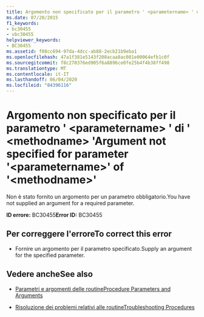 ```yaml
---
title: Argomento non specificato per il parametro ' <parametername> ' di ' <methodname> '
ms.date: 07/20/2015
f1_keywords:
- bc30455
- vbc30455
helpviewer_keywords:
- BC30455
ms.assetid: f08cc694-97da-4dcc-ab88-2ecb21b9eba1
ms.openlocfilehash: 47a1f381e5143f208acaa8ac081e00064efb1c0f
ms.sourcegitcommit: f8c270376ed905f6a8896ce0fe25b4f4b38ff498
ms.translationtype: MT
ms.contentlocale: it-IT
ms.lasthandoff: 06/04/2020
ms.locfileid: "84396116"
---
```

# <a name="argument-not-specified-for-parameter-parametername-of-methodname"></a><span data-ttu-id="da43a-102">Argomento non specificato per il parametro ' \<parametername> ' di ' \<methodname> '</span><span class="sxs-lookup"><span data-stu-id="da43a-102">Argument not specified for parameter '\<parametername>' of '\<methodname>'</span></span>
<span data-ttu-id="da43a-103">Non è stato fornito un argomento per un parametro obbligatorio.</span><span class="sxs-lookup"><span data-stu-id="da43a-103">You have not supplied an argument for a required parameter.</span></span>  
  
 <span data-ttu-id="da43a-104">**ID errore:** BC30455</span><span class="sxs-lookup"><span data-stu-id="da43a-104">**Error ID:** BC30455</span></span>  
  
## <a name="to-correct-this-error"></a><span data-ttu-id="da43a-105">Per correggere l'errore</span><span class="sxs-lookup"><span data-stu-id="da43a-105">To correct this error</span></span>  
  
- <span data-ttu-id="da43a-106">Fornire un argomento per il parametro specificato.</span><span class="sxs-lookup"><span data-stu-id="da43a-106">Supply an argument for the specified parameter.</span></span>  
  
## <a name="see-also"></a><span data-ttu-id="da43a-107">Vedere anche</span><span class="sxs-lookup"><span data-stu-id="da43a-107">See also</span></span>

- [<span data-ttu-id="da43a-108">Parametri e argomenti delle routine</span><span class="sxs-lookup"><span data-stu-id="da43a-108">Procedure Parameters and Arguments</span></span>](../programming-guide/language-features/procedures/procedure-parameters-and-arguments.md)

- [<span data-ttu-id="da43a-109">Risoluzione dei problemi relativi alle routine</span><span class="sxs-lookup"><span data-stu-id="da43a-109">Troubleshooting Procedures</span></span>](../programming-guide/language-features/procedures/troubleshooting-procedures.md)
